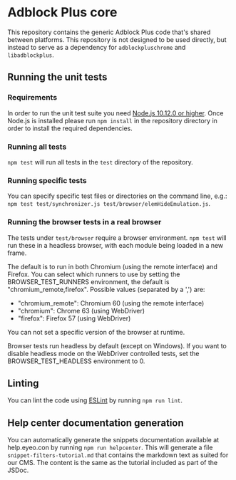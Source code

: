 Adblock Plus core
=================

This repository contains the generic Adblock Plus code that's shared between
platforms. This repository is not designed to be used directly, but instead to
serve as a dependency for `adblockpluschrome` and `libadblockplus`.

Running the unit tests
----------------------

### Requirements

In order to run the unit test suite you need
[Node.js 10.12.0 or higher](https://nodejs.org/). Once Node.js is installed
please run `npm install` in the repository directory in order to install the
required dependencies.

### Running all tests

`npm test` will run all tests in the `test` directory of the repository.

### Running specific tests

You can specify specific test files or directories on the
command line, e.g.:
`npm test test/synchronizer.js test/browser/elemHideEmulation.js`.

### Running the browser tests in a real browser

The tests under `test/browser` require a browser environment. `npm test` will
run these in a headless browser, with each module being loaded in a new frame.

The default is to run in both Chromium (using the remote interface)
and Firefox. You can select which runners to use by setting the
BROWSER_TEST_RUNNERS environment, the default is
"chromium_remote,firefox". Possible values (separated by a ',') are:

- "chromium_remote": Chromium 60 (using the remote interface)
- "chromium": Chrome 63 (using WebDriver)
- "firefox": Firefox 57 (using WebDriver)

You can not set a specific version of the browser at runtime.

Browser tests run headless by default (except on Windows). If you want
to disable headless mode on the WebDriver controlled tests, set the
BROWSER_TEST_HEADLESS environment to 0.

Linting
-------

You can lint the code using [ESLint](http://eslint.org) by running
`npm run lint`.

Help center documentation generation
------------------------------------

You can automatically generate the snippets documentation available at
help.eyeo.con by running `npm run helpcenter`. This will generate a
file `snippet-filters-tutorial.md` that contains the markdown text as
suited for our CMS. The content is the same as the tutorial included
as part of the JSDoc.
